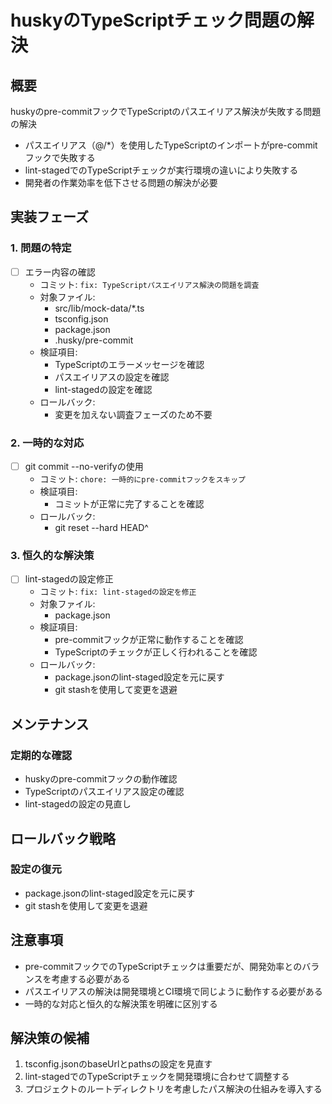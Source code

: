 # huskyのTypeScriptチェック問題の解決

## 概要
huskyのpre-commitフックでTypeScriptのパスエイリアス解決が失敗する問題の解決
- パスエイリアス（@/*）を使用したTypeScriptのインポートがpre-commitフックで失敗する
- lint-stagedでのTypeScriptチェックが実行環境の違いにより失敗する
- 開発者の作業効率を低下させる問題の解決が必要

## 実装フェーズ

### 1. 問題の特定
- [ ] エラー内容の確認
  - コミット: `fix: TypeScriptパスエイリアス解決の問題を調査`
  - 対象ファイル:
    - src/lib/mock-data/*.ts
    - tsconfig.json
    - package.json
    - .husky/pre-commit
  - 検証項目:
    - TypeScriptのエラーメッセージを確認
    - パスエイリアスの設定を確認
    - lint-stagedの設定を確認
  - ロールバック:
    - 変更を加えない調査フェーズのため不要

### 2. 一時的な対応
- [ ] git commit --no-verifyの使用
  - コミット: `chore: 一時的にpre-commitフックをスキップ`
  - 検証項目:
    - コミットが正常に完了することを確認
  - ロールバック:
    - git reset --hard HEAD^

### 3. 恒久的な解決策
- [ ] lint-stagedの設定修正
  - コミット: `fix: lint-stagedの設定を修正`
  - 対象ファイル:
    - package.json
  - 検証項目:
    - pre-commitフックが正常に動作することを確認
    - TypeScriptのチェックが正しく行われることを確認
  - ロールバック:
    - package.jsonのlint-staged設定を元に戻す
    - git stashを使用して変更を退避

## メンテナンス
### 定期的な確認
- huskyのpre-commitフックの動作確認
- TypeScriptのパスエイリアス設定の確認
- lint-stagedの設定の見直し

## ロールバック戦略
### 設定の復元
- package.jsonのlint-staged設定を元に戻す
- git stashを使用して変更を退避

## 注意事項
- pre-commitフックでのTypeScriptチェックは重要だが、開発効率とのバランスを考慮する必要がある
- パスエイリアスの解決は開発環境とCI環境で同じように動作する必要がある
- 一時的な対応と恒久的な解決策を明確に区別する

## 解決策の候補
1. tsconfig.jsonのbaseUrlとpathsの設定を見直す
2. lint-stagedでのTypeScriptチェックを開発環境に合わせて調整する
3. プロジェクトのルートディレクトリを考慮したパス解決の仕組みを導入する